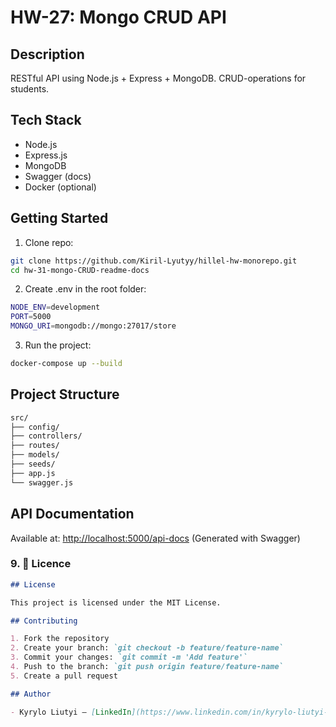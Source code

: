 # HW-27: Mongo CRUD API

## Description

RESTful API using Node.js + Express + MongoDB. CRUD-operations for students.

## Tech Stack

- Node.js
- Express.js
- MongoDB
- Swagger (docs)
- Docker (optional)

## Getting Started

1. Clone repo:
```bash
git clone https://github.com/Kiril-Lyutyy/hillel-hw-monorepo.git
cd hw-31-mongo-CRUD-readme-docs
```

2. Create .env in the root folder:
```bash
NODE_ENV=development
PORT=5000
MONGO_URI=mongodb://mongo:27017/store
```
3. Run the project:
```bash
docker-compose up --build
```

## Project Structure
```bash
src/
├── config/
├── controllers/
├── routes/
├── models/
├── seeds/
├── app.js
└── swagger.js
```
## API Documentation

Available at: [http://localhost:5000/api-docs](http://localhost:5000/api-docs)
(Generated with Swagger)

### 9. 📄 Licence

```md
## License

This project is licensed under the MIT License.

## Contributing

1. Fork the repository
2. Create your branch: `git checkout -b feature/feature-name`
3. Commit your changes: `git commit -m 'Add feature'`
4. Push to the branch: `git push origin feature/feature-name`
5. Create a pull request

## Author

- Kyrylo Liutyi — [LinkedIn](https://www.linkedin.com/in/kyrylo-liutyi-262231161/) — [GitHub](https://github.com/Kiril-Lyutyy)